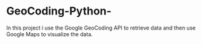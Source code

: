 # GeoCoding-Python-
In this project i use the Google GeoCoding API to retrieve data and then use Google Maps to visualize the data.
